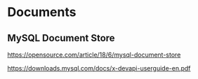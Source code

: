 # Documents

## MySQL Document Store

https://opensource.com/article/18/6/mysql-document-store

https://downloads.mysql.com/docs/x-devapi-userguide-en.pdf
